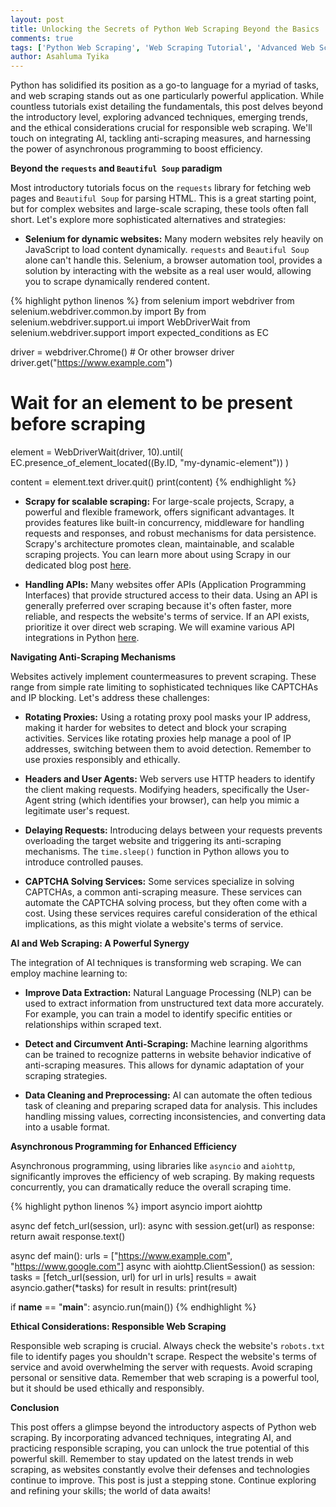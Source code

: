 ```yaml
---
layout: post
title: Unlocking the Secrets of Python Web Scraping Beyond the Basics
comments: true
tags: ['Python Web Scraping', 'Web Scraping Tutorial', 'Advanced Web Scraping', 'Python Programming']
author: Asahluma Tyika
---
```


Python has solidified its position as a go-to language for a myriad of tasks, and web scraping stands out as one particularly powerful application.  While countless tutorials exist detailing the fundamentals, this post delves beyond the introductory level, exploring advanced techniques, emerging trends, and the ethical considerations crucial for responsible web scraping.  We'll touch on integrating AI, tackling anti-scraping measures, and harnessing the power of asynchronous programming to boost efficiency.

**Beyond the `requests` and `Beautiful Soup` paradigm**

Most introductory tutorials focus on the `requests` library for fetching web pages and `Beautiful Soup` for parsing HTML. This is a great starting point, but for complex websites and large-scale scraping, these tools often fall short.  Let's explore more sophisticated alternatives and strategies:

* **Selenium for dynamic websites:**  Many modern websites rely heavily on JavaScript to load content dynamically.  `requests` and `Beautiful Soup` alone can't handle this. Selenium, a browser automation tool, provides a solution by interacting with the website as a real user would, allowing you to scrape dynamically rendered content.

{% highlight python linenos %}
from selenium import webdriver
from selenium.webdriver.common.by import By
from selenium.webdriver.support.ui import WebDriverWait
from selenium.webdriver.support import expected_conditions as EC

driver = webdriver.Chrome()  # Or other browser driver
driver.get("https://www.example.com")

# Wait for an element to be present before scraping
element = WebDriverWait(driver, 10).until(
    EC.presence_of_element_located((By.ID, "my-dynamic-element"))
)

content = element.text
driver.quit()
print(content)
{% endhighlight %}

* **Scrapy for scalable scraping:**  For large-scale projects, Scrapy, a powerful and flexible framework, offers significant advantages. It provides features like built-in concurrency, middleware for handling requests and responses, and robust mechanisms for data persistence.  Scrapy's architecture promotes clean, maintainable, and scalable scraping projects. You can learn more about using Scrapy in our dedicated blog post [here](https://gtec0.github.io/scrapy-tutorial).


* **Handling APIs:**  Many websites offer APIs (Application Programming Interfaces) that provide structured access to their data.  Using an API is generally preferred over scraping because it's often faster, more reliable, and respects the website's terms of service. If an API exists, prioritize it over direct web scraping.  We will examine various API integrations in Python [here](https://gtec0.github.io/python-api-integration).


**Navigating Anti-Scraping Mechanisms**

Websites actively implement countermeasures to prevent scraping.  These range from simple rate limiting to sophisticated techniques like CAPTCHAs and IP blocking. Let's address these challenges:

* **Rotating Proxies:**  Using a rotating proxy pool masks your IP address, making it harder for websites to detect and block your scraping activities. Services like rotating proxies help manage a pool of IP addresses, switching between them to avoid detection.  Remember to use proxies responsibly and ethically.

* **Headers and User Agents:**  Web servers use HTTP headers to identify the client making requests. Modifying headers, specifically the User-Agent string (which identifies your browser), can help you mimic a legitimate user's request.

* **Delaying Requests:**  Introducing delays between your requests prevents overloading the target website and triggering its anti-scraping mechanisms.  The `time.sleep()` function in Python allows you to introduce controlled pauses.


* **CAPTCHA Solving Services:** Some services specialize in solving CAPTCHAs, a common anti-scraping measure.  These services can automate the CAPTCHA solving process, but they often come with a cost. Using these services requires careful consideration of the ethical implications, as this might violate a website's terms of service.


**AI and Web Scraping: A Powerful Synergy**

The integration of AI techniques is transforming web scraping. We can employ machine learning to:

* **Improve Data Extraction:**  Natural Language Processing (NLP) can be used to extract information from unstructured text data more accurately.  For example, you can train a model to identify specific entities or relationships within scraped text.

* **Detect and Circumvent Anti-Scraping:**  Machine learning algorithms can be trained to recognize patterns in website behavior indicative of anti-scraping measures.  This allows for dynamic adaptation of your scraping strategies.


* **Data Cleaning and Preprocessing:** AI can automate the often tedious task of cleaning and preparing scraped data for analysis. This includes handling missing values, correcting inconsistencies, and converting data into a usable format.


**Asynchronous Programming for Enhanced Efficiency**

Asynchronous programming, using libraries like `asyncio` and `aiohttp`, significantly improves the efficiency of web scraping.  By making requests concurrently, you can dramatically reduce the overall scraping time.

{% highlight python linenos %}
import asyncio
import aiohttp

async def fetch_url(session, url):
    async with session.get(url) as response:
        return await response.text()

async def main():
    urls = ["https://www.example.com", "https://www.google.com"]
    async with aiohttp.ClientSession() as session:
        tasks = [fetch_url(session, url) for url in urls]
        results = await asyncio.gather(*tasks)
        for result in results:
            print(result)

if __name__ == "__main__":
    asyncio.run(main())
{% endhighlight %}

**Ethical Considerations: Responsible Web Scraping**

Responsible web scraping is crucial.  Always check the website's `robots.txt` file to identify pages you shouldn't scrape. Respect the website's terms of service and avoid overwhelming the server with requests.  Avoid scraping personal or sensitive data.  Remember that web scraping is a powerful tool, but it should be used ethically and responsibly.


**Conclusion**

This post offers a glimpse beyond the introductory aspects of Python web scraping.  By incorporating advanced techniques, integrating AI, and practicing responsible scraping, you can unlock the true potential of this powerful skill. Remember to stay updated on the latest trends in web scraping, as websites constantly evolve their defenses and technologies continue to improve. This post is just a stepping stone.  Continue exploring and refining your skills; the world of data awaits!
